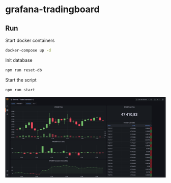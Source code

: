 # grafana-tradingboard

## Run

Start docker containers

```bash
docker-compose up -d
```

Init database

```bash
npm run reset-db
```

Start the script

```bash
npm run start
```

![./screenshot.png](./screenshot.png)